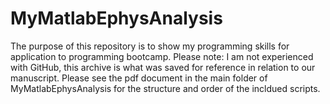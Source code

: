 # MyMatlabEphysAnalysis
The purpose of this repository is to show my programming skills for application to programming bootcamp. 
Please note: I am not experienced with GitHub, this archive is what was saved for reference in relation to our manuscript. 
Please see the pdf document in the main folder of MyMatlabEphysAnalysis for the structure and order of the incldued scripts. 
